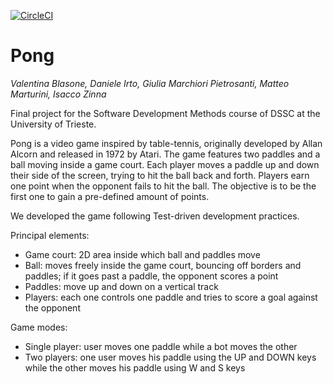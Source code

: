[![CircleCI](https://circleci.com/gh/Easyisac/pong/tree/main.svg?style=svg)](https://circleci.com/gh/Easyisac/pong/tree/main)

# Pong
*Valentina Blasone, Daniele Irto, Giulia Marchiori Pietrosanti, Matteo Marturini, Isacco Zinna*

Final project for the Software Development Methods course of DSSC at the University of Trieste.

Pong is a video game inspired by table-tennis, originally developed by Allan
Alcorn and released in 1972 by Atari.
The game features two paddles and a ball moving inside a game court. Each
player moves a paddle up and down their side of the screen, trying to hit the ball
back and forth. Players earn one point when the opponent fails to hit the ball.
The objective is to be the first one to gain a pre-defined amount of points.

We developed the game following Test-driven development practices.

Principal elements: 

- Game court: 2D area inside which ball and paddles move
- Ball: moves freely inside the game court, bouncing off borders and paddles;
if it goes past a paddle, the opponent scores a point
- Paddles: move up and down on a vertical track
- Players: each one controls one paddle and tries to score a goal against the
opponent

Game modes:
- Single player: user moves one paddle while a bot moves the other
- Two players: one user moves his paddle using the UP and DOWN keys while
the other moves his paddle using W and S keys
